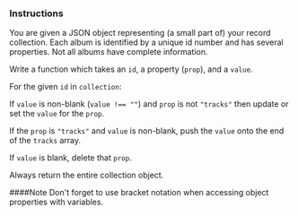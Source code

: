 ### Instructions

You are given a JSON object representing (a small part of) your record collection. Each album is identified by a unique id number and has several properties. Not all albums have complete information.

Write a function which takes an ```id```, a property (```prop```), and a ```value```.

For the given ```id``` in ```collection```:

If ```value``` is non-blank (```value !== ""```) and ```prop``` is not ```"tracks"``` then update or set the ```value``` for the ```prop```.

If the ```prop``` is ```"tracks"``` and ```value``` is non-blank, push the ```value``` onto the end of the ```tracks``` array.

If ```value``` is blank, delete that ```prop```.

Always return the entire collection object.

####Note
Don't forget to use bracket notation when accessing object properties with variables.
